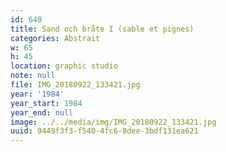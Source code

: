 ```yaml
---
id: 640
title: Sand och bråte I (sable et pignes)
categories: Abstrait
w: 65
h: 45
location: graphic studio
note: null
file: IMG_20180922_133421.jpg
year: '1984'
year_start: 1984
year_end: null
image: ../../media/img/IMG_20180922_133421.jpg
uuid: 9449f3f3-f540-4fc6-8dee-3bdf131ea621
---
```


